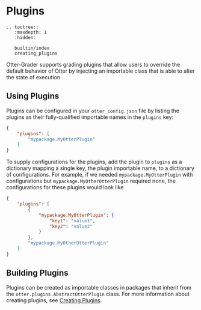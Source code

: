 # Plugins

```eval_rst
.. toctree::
   :maxdepth: 1
   :hidden:

   builtin/index
   creating_plugins
```

Otter-Grader supports grading plugins that allow users to override the default behavior of Otter by injecting an importable class that is able to alter the state of execution.

## Using Plugins

Plugins can be configured in your `otter_config.json` file by listing the plugins as their fully-qualified importable names in the `plugins` key:

```json
{
    "plugins": [
        "mypackage.MyOtterPlugin"
    ]
}
```

To supply configurations for the plugins, add the plugin to `plugins` as a dictionary mapping a single key, the plugin importable name, to a dictionary of configurations. For example, if we needed `mypackage.MyOtterPlugin` with  configurations but `mypackage.MyOtherOtterPlugin` required none, the configurations for these plugins would look like

```json
{
    "plugins": [
        {
            "mypackage.MyOtterPlugin": {
                "key1": "value1",
                "key2": "value2"
            }
        },
        "mypackage.MyOtherOtterPlugin"
    ]
}
```

## Building Plugins

Plugins can be created as importable classes in packages that inherit from the `otter.plugins.AbstractOtterPlugin` class. For more information about creating plugins, see [Creating Plugins](creating_plugins.md).
